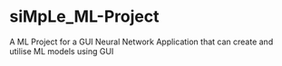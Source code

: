 # siMpLe_ML-Project
 A ML Project for a GUI Neural Network Application that can create and utilise ML models using GUI
